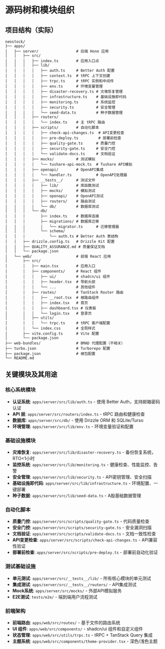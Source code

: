# 源码树和模块组织

## 项目结构（实际）

```text
neostock/
├── apps/
│   ├── server/                 # 后端 Hono 应用
│   │   ├── src/
│   │   │   ├── index.ts        # 应用入口点
│   │   │   ├── lib/
│   │   │   │   ├── auth.ts     # Better Auth 配置
│   │   │   │   ├── context.ts  # tRPC 上下文创建
│   │   │   │   ├── trpc.ts     # tRPC 实例和中间件
│   │   │   │   ├── env.ts      # 环境变量管理
│   │   │   │   ├── disaster-recovery.ts # 灾难恢复管理
│   │   │   │   ├── infrastructure.ts    # 基础设施即代码
│   │   │   │   ├── monitoring.ts        # 系统监控
│   │   │   │   ├── security.ts          # 安全管理
│   │   │   │   └── seed-data.ts         # 种子数据管理
│   │   │   ├── routers/
│   │   │   │   └── index.ts    # 主 tRPC 路由
│   │   │   ├── scripts/        # 自动化脚本
│   │   │   │   ├── check-api-changes.ts  # API变更检查
│   │   │   │   ├── pre-deploy.ts         # 部署前检查
│   │   │   │   ├── quality-gate.ts      # 质量门控
│   │   │   │   ├── security-gate.ts     # 安全门控
│   │   │   │   └── validate-docs.ts     # 文档验证
│   │   │   ├── mocks/          # 测试模拟
│   │   │   │   └── tushare-api-mock.ts  # Tushare API模拟
│   │   │   ├── openapi/        # OpenAPI集成
│   │   │   │   └── handler.ts           # OpenAPI处理器
│   │   │   ├── __tests__/      # 测试文件
│   │   │   │   ├── lib/        # 库函数测试
│   │   │   │   ├── mocks/      # 模拟测试
│   │   │   │   ├── openapi/    # OpenAPI测试
│   │   │   │   ├── routers/    # 路由测试
│   │   │   │   └── db/         # 数据库测试
│   │   │   └── db/
│   │   │       ├── index.ts    # 数据库连接
│   │   │       ├── migrations/ # 数据库迁移
│   │   │       │   └── migrator.ts      # 迁移管理器
│   │   │       └── schema/
│   │   │           └── auth.ts # Better Auth 表结构
│   │   ├── drizzle.config.ts   # Drizzle Kit 配置
│   │   ├── QUALITY_ASSURANCE.md # 质量保证文档
│   │   └── package.json
│   └── web/                    # 前端 React 应用
│       ├── src/
│       │   ├── main.tsx        # 应用入口
│       │   ├── components/     # React 组件
│       │   │   ├── ui/         # shadcn/ui 组件
│       │   │   ├── header.tsx  # 导航头部
│       │   │   └── ...         # 其他组件
│       │   ├── routes/         # TanStack Router 路由
│       │   │   ├── __root.tsx  # 根路由组件
│       │   │   ├── index.tsx   # 首页
│       │   │   ├── dashboard.tsx # 仪表板
│       │   │   └── login.tsx   # 登录页
│       │   ├── utils/
│       │   │   └── trpc.ts     # tRPC 客户端配置
│       │   └── index.css       # 全局样式
│       ├── vite.config.ts      # Vite 配置
│       └── package.json
├── web-bundles/                # BMAD 代理配置（不相关）
├── turbo.json                  # Turborepo 配置
├── package.json                # 根包配置
└── README.md
```

## 关键模块及其用途

### 核心系统模块
- **认证系统**: `apps/server/src/lib/auth.ts` - 使用 Better Auth，支持邮箱密码认证
- **API 层**: `apps/server/src/routers/index.ts` - tRPC 路由和健康检查
- **数据库**: `apps/server/src/db/` - 使用 Drizzle ORM 和 SQLite/Turso
- **环境管理**: `apps/server/src/lib/env.ts` - 环境变量验证和配置

### 基础设施模块
- **灾难恢复**: `apps/server/src/lib/disaster-recovery.ts` - 备份恢复系统，RTO<1小时
- **监控系统**: `apps/server/src/lib/monitoring.ts` - 健康检查、性能监控、告警
- **安全管理**: `apps/server/src/lib/security.ts` - API密钥管理、安全扫描
- **基础设施即代码**: `apps/server/src/lib/infrastructure.ts` - 环境配置、一键部署
- **种子数据**: `apps/server/src/lib/seed-data.ts` - A股基础数据管理

### 自动化脚本
- **质量门控**: `apps/server/src/scripts/quality-gate.ts` - 代码质量检查
- **安全门控**: `apps/server/src/scripts/security-gate.ts` - 安全漏洞扫描  
- **文档验证**: `apps/server/src/scripts/validate-docs.ts` - 文档一致性检查
- **API变更检查**: `apps/server/src/scripts/check-api-changes.ts` - API兼容性验证
- **部署前检查**: `apps/server/src/scripts/pre-deploy.ts` - 部署前自动化验证

### 测试基础设施
- **单元测试**: `apps/server/src/__tests__/lib/` - 所有核心模块的单元测试
- **集成测试**: `apps/server/src/__tests__/routers/` - API集成测试
- **Mock系统**: `apps/server/src/mocks/` - 外部API模拟服务
- **E2E测试**: `tests/e2e/` - 端到端用户流程测试

### 前端架构
- **前端路由**: `apps/web/src/routes/` - 基于文件的路由系统
- **UI 组件**: `apps/web/src/components/` - shadcn/ui 组件和自定义组件
- **状态管理**: `apps/web/src/utils/trpc.ts` - tRPC + TanStack Query 集成
- **主题系统**: `apps/web/src/components/theme-provider.tsx` - 深色/浅色主题
